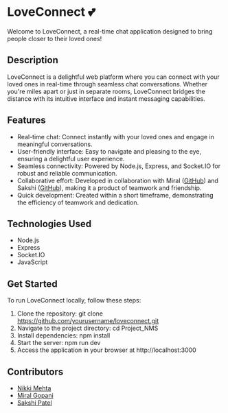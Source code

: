 # LoveConnect 💕

Welcome to LoveConnect, a real-time chat application designed to bring people closer to their loved ones!

## Description
LoveConnect is a delightful web platform where you can connect with your loved ones in real-time through seamless chat conversations. Whether you're miles apart or just in separate rooms, LoveConnect bridges the distance with its intuitive interface and instant messaging capabilities.

## Features
- Real-time chat: Connect instantly with your loved ones and engage in meaningful conversations.
- User-friendly interface: Easy to navigate and pleasing to the eye, ensuring a delightful user experience.
- Seamless connectivity: Powered by Node.js, Express, and Socket.IO for robust and reliable communication.
- Collaborative effort: Developed in collaboration with Miral ([GitHub](https://github.com/miral-shah)) and Sakshi ([GitHub](https://github.com/sakshi2912)), making it a product of teamwork and friendship.
- Quick development: Created within a short timeframe, demonstrating the efficiency of teamwork and dedication.

## Technologies Used
- Node.js
- Express
- Socket.IO
- JavaScript

## Get Started
To run LoveConnect locally, follow these steps:
1. Clone the repository: git clone https://github.com/yourusername/loveconnect.git
2. Navigate to the project directory: cd Project_NMS
3. Install dependencies: npm install 
4. Start the server: npm run dev
5. Access the application in your browser at http://localhost:3000

## Contributors
- [Nikki Mehta](https://github.com/nikkiii2807)
- [Miral Gopani](https://github.com/miral0312)
- [Sakshi Patel](https://github.com/sakshipatel7)

